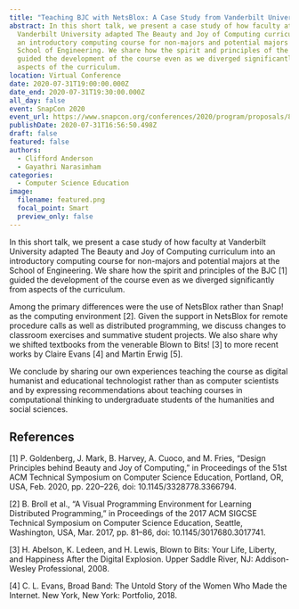 ```yaml
---
title: "Teaching BJC with NetsBlox: A Case Study from Vanderbilt University"
abstract: In this short talk, we present a case study of how faculty at
  Vanderbilt University adapted The Beauty and Joy of Computing curriculum into
  an introductory computing course for non-majors and potential majors at the
  School of Engineering. We share how the spirit and principles of the BJC [1]
  guided the development of the course even as we diverged significantly from
  aspects of the curriculum.
location: Virtual Conference
date: 2020-07-31T19:00:00.000Z
date_end: 2020-07-31T19:30:00.000Z
all_day: false
event: SnapCon 2020
event_url: https://www.snapcon.org/conferences/2020/program/proposals/83
publishDate: 2020-07-31T16:56:50.498Z
draft: false
featured: false
authors:
  - Clifford Anderson
  - Gayathri Narasimham
categories:
  - Computer Science Education
image:
  filename: featured.png
  focal_point: Smart
  preview_only: false
---
```

In this short talk, we present a case study of how faculty at Vanderbilt University adapted The Beauty and Joy of Computing curriculum into an introductory computing course for non-majors and potential majors at the School of Engineering. We share how the spirit and principles of the BJC \[1] guided the development of the course even as we diverged significantly from aspects of the curriculum.

Among the primary differences were the use of NetsBlox rather than Snap! as the computing environment \[2]. Given the support in NetsBlox for remote procedure calls as well as distributed programming, we discuss changes to classroom exercises and summative student projects. We also share why we shifted textbooks from the venerable Blown to Bits! \[3] to more recent works by Claire Evans \[4] and Martin Erwig \[5].

We conclude by sharing our own experiences teaching the course as digital humanist and educational technologist rather than as computer scientists and by expressing recommendations about teaching courses in computational thinking to undergraduate students of the humanities and social sciences.

## References


\[1] P. Goldenberg, J. Mark, B. Harvey, A. Cuoco, and M. Fries, “Design Principles behind Beauty and Joy of Computing,” in Proceedings of the 51st ACM Technical Symposium on Computer Science Education, Portland, OR, USA, Feb. 2020, pp. 220–226, doi: 10.1145/3328778.3366794.

\[2] B. Broll et al., “A Visual Programming Environment for Learning Distributed Programming,” in Proceedings of the 2017 ACM SIGCSE Technical Symposium on Computer Science Education, Seattle, Washington, USA, Mar. 2017, pp. 81–86, doi: 10.1145/3017680.3017741.

\[3] H. Abelson, K. Ledeen, and H. Lewis, Blown to Bits: Your Life, Liberty, and Happiness After the Digital Explosion. Upper Saddle River, NJ: Addison-Wesley Professional, 2008.

\[4] C. L. Evans, Broad Band: The Untold Story of the Women Who Made the Internet. New York, New York: Portfolio, 2018.